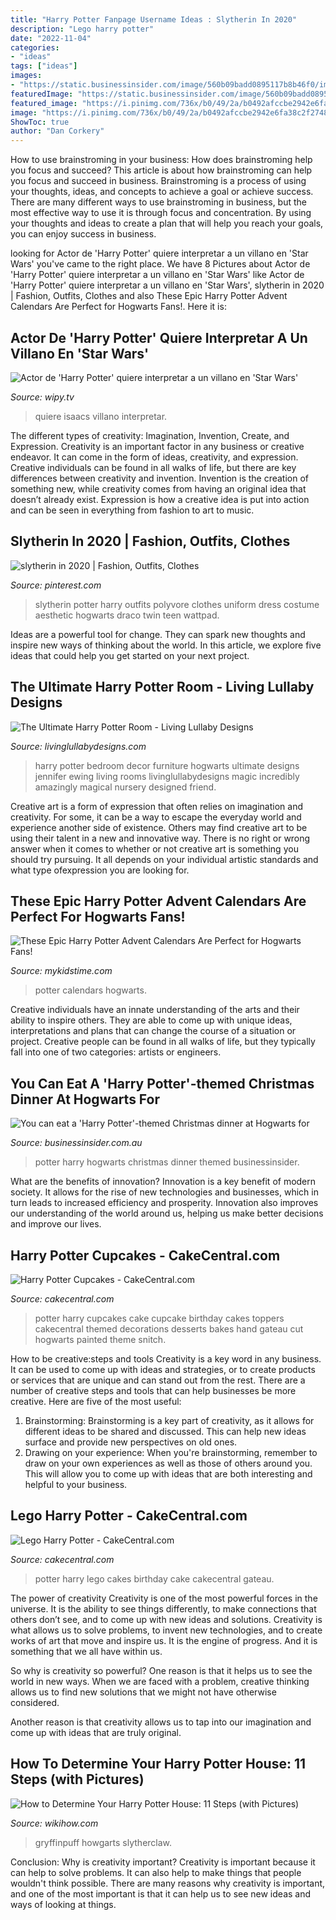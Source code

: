```yaml
---
title: "Harry Potter Fanpage Username Ideas : Slytherin In 2020"
description: "Lego harry potter"
date: "2022-11-04"
categories:
- "ideas"
tags: ["ideas"]
images:
- "https://static.businessinsider.com/image/560b09badd0895117b8b46f0/image.jpg"
featuredImage: "https://static.businessinsider.com/image/560b09badd0895117b8b46f0/image.jpg"
featured_image: "https://i.pinimg.com/736x/b0/49/2a/b0492afccbe2942e6fa38c2f27480166.jpg"
image: "https://i.pinimg.com/736x/b0/49/2a/b0492afccbe2942e6fa38c2f27480166.jpg"
ShowToc: true
author: "Dan Corkery"
---
```



How to use brainstroming in your business: How does brainstroming help you focus and succeed?
This article is about how brainstroming can help you focus and succeed in business. Brainstroming is a process of using your thoughts, ideas, and concepts to achieve a goal or achieve success. There are many different ways to use brainstroming in business, but the most effective way to use it is through focus and concentration. By using your thoughts and ideas to create a plan that will help you reach your goals, you can enjoy success in business.

	

		
looking for Actor de &#039;Harry Potter&#039; quiere interpretar a un villano en &#039;Star Wars&#039; you've came to the right place. We have 8 Pictures about Actor de &#039;Harry Potter&#039; quiere interpretar a un villano en &#039;Star Wars&#039; like Actor de &#039;Harry Potter&#039; quiere interpretar a un villano en &#039;Star Wars&#039;, slytherin in 2020 | Fashion, Outfits, Clothes and also These Epic Harry Potter Advent Calendars Are Perfect for Hogwarts Fans!. Here it is:
		
    
## Actor De &#039;Harry Potter&#039; Quiere Interpretar A Un Villano En &#039;Star Wars&#039;

<img loading=lazy src="https://i1.wp.com/wipy.tv/wp-content/uploads/2020/05/jason-isaacs-quiere-estar-en-star-wars.jpg?fit=1000%2C600&amp;ssl=1" onerror="this.onerror=null;this.src='https://tse2.mm.bing.net/th?id=OIP.IxpQgICxeYHT8-ghQA7T5wHaEc&amp;pid=15.1';" alt="Actor de &#039;Harry Potter&#039; quiere interpretar a un villano en &#039;Star Wars&#039;">

_Source: wipy.tv_

>quiere isaacs villano interpretar. 

	

The different types of creativity: Imagination, Invention, Create, and Expression.
Creativity is an important factor in any business or creative endeavor. It can come in the form of ideas, creativity, and expression. Creative individuals can be found in all walks of life, but there are key differences between creativity and invention. Invention is the creation of something new, while creativity comes from having an original idea that doesn’t already exist. Expression is how a creative idea is put into action and can be seen in everything from fashion to art to music.

    
## Slytherin In 2020 | Fashion, Outfits, Clothes

<img loading=lazy src="https://i.pinimg.com/736x/b0/49/2a/b0492afccbe2942e6fa38c2f27480166.jpg" onerror="this.onerror=null;this.src='https://tse1.mm.bing.net/th?id=OIP.TqWe67Fm2nP6EYB_nTWBKAHaJK&amp;pid=15.1';" alt="slytherin in 2020 | Fashion, Outfits, Clothes">

_Source: pinterest.com_

>slytherin potter harry outfits polyvore clothes uniform dress costume aesthetic hogwarts draco twin teen wattpad. 

	

Ideas are a powerful tool for change. They can spark new thoughts and inspire new ways of thinking about the world. In this article, we explore five ideas that could help you get started on your next project.

    
## The Ultimate Harry Potter Room - Living Lullaby Designs

<img loading=lazy src="https://livinglullabydesigns.com/wp-content/uploads/2015/01/Harry-Potter-Room-3-960x1200_c.jpg" onerror="this.onerror=null;this.src='https://tse3.mm.bing.net/th?id=OIP.0U6SIgbVycXUGnyODHbOTAHaJQ&amp;pid=15.1';" alt="The Ultimate Harry Potter Room - Living Lullaby Designs">

_Source: livinglullabydesigns.com_

>harry potter bedroom decor furniture hogwarts ultimate designs jennifer ewing living rooms livinglullabydesigns magic incredibly amazingly magical nursery designed friend. 

	

Creative art is a form of expression that often relies on imagination and creativity. For some, it can be a way to escape the everyday world and experience another side of existence. Others may find creative art to be using their talent in a new and innovative way. There is no right or wrong answer when it comes to whether or not creative art is something you should try pursuing. It all depends on your individual artistic standards and what type ofexpression you are looking for.

    
## These Epic Harry Potter Advent Calendars Are Perfect For Hogwarts Fans!

<img loading=lazy src="https://www.mykidstime.com/wp-content/uploads/2019/11/POP-Harry-Potter-advent-calendar-696x515.jpg" onerror="this.onerror=null;this.src='https://tse3.mm.bing.net/th?id=OIP.ydAbNH3j-1v8_7h4ZcjEGAHaFe&amp;pid=15.1';" alt="These Epic Harry Potter Advent Calendars Are Perfect for Hogwarts Fans!">

_Source: mykidstime.com_

>potter calendars hogwarts. 

	

Creative individuals have an innate understanding of the arts and their ability to inspire others. They are able to come up with unique ideas, interpretations and plans that can change the course of a situation or project. Creative people can be found in all walks of life, but they typically fall into one of two categories: artists or engineers.

    
## You Can Eat A &#039;Harry Potter&#039;-themed Christmas Dinner At Hogwarts For

<img loading=lazy src="https://static.businessinsider.com/image/560b09badd0895117b8b46f0/image.jpg" onerror="this.onerror=null;this.src='https://tse1.mm.bing.net/th?id=OIP.dUySpfcT-j6xx-wxtlc0xAHaFj&amp;pid=15.1';" alt="You can eat a &#039;Harry Potter&#039;-themed Christmas dinner at Hogwarts for">

_Source: businessinsider.com.au_

>potter harry hogwarts christmas dinner themed businessinsider. 

	

What are the benefits of innovation?
Innovation is a key benefit of modern society. It allows for the rise of new technologies and businesses, which in turn leads to increased efficiency and prosperity. Innovation also improves our understanding of the world around us, helping us make better decisions and improve our lives.

    
## Harry Potter Cupcakes - CakeCentral.com

<img loading=lazy src="http://cdn001.cakecentral.com/gallery/2015/03/900_892535IM3B_harry-potter-cupcakes.jpg" onerror="this.onerror=null;this.src='https://tse2.mm.bing.net/th?id=OIP.o347Sk2ZFE3_YpORjPPr7gHaHa&amp;pid=15.1';" alt="Harry Potter Cupcakes - CakeCentral.com">

_Source: cakecentral.com_

>potter harry cupcakes cake cupcake birthday cakes toppers cakecentral themed decorations desserts bakes hand gateau cut hogwarts painted theme snitch. 

	

How to be creative:steps and tools
Creativity is a key word in any business. It can be used to come up with ideas and strategies, or to create products or services that are unique and can stand out from the rest.
There are a number of creative steps and tools that can help businesses be more creative. Here are five of the most useful: 
1. Brainstorming: Brainstorming is a key part of creativity, as it allows for different ideas to be shared and discussed. This can help new ideas surface and provide new perspectives on old ones. 
2. Drawing on your experience: When you're brainstorming, remember to draw on your own experiences as well as those of others around you. This will allow you to come up with ideas that are both interesting and helpful to your business. 

    
## Lego Harry Potter - CakeCentral.com

<img loading=lazy src="https://cdn001.cakecentral.com/gallery/2015/03/900_6688awAv_lego-harry-potter.jpg" onerror="this.onerror=null;this.src='https://tse1.mm.bing.net/th?id=OIP.Q-RicaO2QBzO9ujuvDvzhAHaLH&amp;pid=15.1';" alt="Lego Harry Potter - CakeCentral.com">

_Source: cakecentral.com_

>potter harry lego cakes birthday cake cakecentral gateau. 

	

The power of creativity
Creativity is one of the most powerful forces in the universe. It is the ability to see things differently, to make connections that others don’t see, and to come up with new ideas and solutions.
Creativity is what allows us to solve problems, to invent new technologies, and to create works of art that move and inspire us. It is the engine of progress. And it is something that we all have within us.

So why is creativity so powerful? One reason is that it helps us to see the world in new ways. When we are faced with a problem, creative thinking allows us to find new solutions that we might not have otherwise considered.

Another reason is that creativity allows us to tap into our imagination and come up with ideas that are truly original.

    
## How To Determine Your Harry Potter House: 11 Steps (with Pictures)

<img loading=lazy src="https://www.wikihow.com/images/d/d1/Dress-Like-a-Hogwarts-Student-Step-1-Version-2.jpg" onerror="this.onerror=null;this.src='https://tse1.mm.bing.net/th?id=OIP.Rb6Fhi-y87xFITSVESTCKwHaFj&amp;pid=15.1';" alt="How to Determine Your Harry Potter House: 11 Steps (with Pictures)">

_Source: wikihow.com_

>gryffinpuff howgarts slytherclaw. 

	

Conclusion: Why is creativity important?
Creativity is important because it can help to solve problems. It can also help to make things that people wouldn't think possible. There are many reasons why creativity is important, and one of the most important is that it can help us to see new ideas and ways of looking at things.

